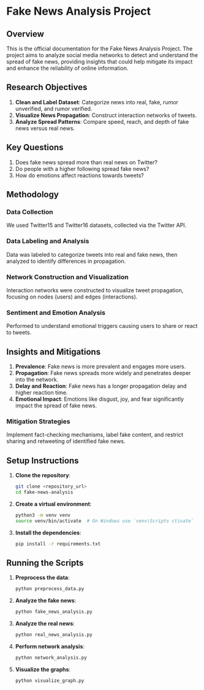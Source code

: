 # Fake News Analysis Project

## Overview

This is the official documentation for the Fake News Analysis Project. The project aims to analyze social media networks to detect and understand the spread of fake news, providing insights that could help mitigate its impact and enhance the reliability of online information.

## Research Objectives

1. **Clean and Label Dataset**: Categorize news into real, fake, rumor unverified, and rumor verified.
2. **Visualize News Propagation**: Construct interaction networks of tweets.
3. **Analyze Spread Patterns**: Compare speed, reach, and depth of fake news versus real news.

## Key Questions

1. Does fake news spread more than real news on Twitter?
2. Do people with a higher following spread fake news?
3. How do emotions affect reactions towards tweets?

## Methodology

### Data Collection
We used Twitter15 and Twitter16 datasets, collected via the Twitter API.

### Data Labeling and Analysis
Data was labeled to categorize tweets into real and fake news, then analyzed to identify differences in propagation.

### Network Construction and Visualization
Interaction networks were constructed to visualize tweet propagation, focusing on nodes (users) and edges (interactions).

### Sentiment and Emotion Analysis
Performed to understand emotional triggers causing users to share or react to tweets.

## Insights and Mitigations

1. **Prevalence**: Fake news is more prevalent and engages more users.
2. **Propagation**: Fake news spreads more widely and penetrates deeper into the network.
3. **Delay and Reaction**: Fake news has a longer propagation delay and higher reaction time.
4. **Emotional Impact**: Emotions like disgust, joy, and fear significantly impact the spread of fake news.

### Mitigation Strategies
Implement fact-checking mechanisms, label fake content, and restrict sharing and retweeting of identified fake news.

## Setup Instructions

1. **Clone the repository**:
   ```bash
   git clone <repository_url>
   cd fake-news-analysis
   ```

2. **Create a virtual environment**:
   ```bash
   python3 -m venv venv
   source venv/bin/activate  # On Windows use `venv\Scripts ctivate`
   ```

3. **Install the dependencies**:
   ```bash
   pip install -r requirements.txt
   ```

## Running the Scripts

1. **Preprocess the data**:
   ```bash
   python preprocess_data.py
   ```

2. **Analyze the fake news**:
   ```bash
   python fake_news_analysis.py
   ```

3. **Analyze the real news**:
   ```bash
   python real_news_analysis.py
   ```

4. **Perform network analysis**:
   ```bash
   python network_analysis.py
   ```

5. **Visualize the graphs**:
   ```bash
   python visualize_graph.py
   ```
